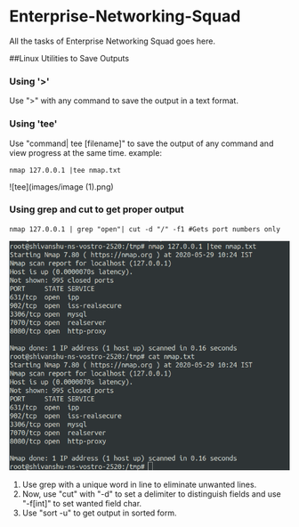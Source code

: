 # Enterprise-Networking-Squad
All the tasks of Enterprise Networking Squad goes here.


##Linux Utilities to Save Outputs


### Using '>'
 Use ">" with any command to save the output in a text format.

### Using 'tee'
Use "command| tee [filename]" to save the output of any command and view progress at the same time.
example: 
```
nmap 127.0.0.1 |tee nmap.txt
```
![tee](images/image (1).png)

### Using grep and cut to get proper output
```
nmap 127.0.0.1 | grep "open"| cut -d "/" -f1 #Gets port numbers only
```
![tee](images/image.png)


1. Use grep with a unique word in line to eliminate unwanted lines.
2. Now, use "cut" with "-d" to set a delimiter to distinguish fields and use "-f[int]" to set wanted field char.
3. Use "sort -u" to get output in sorted form. 

